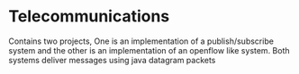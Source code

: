 # Telecommunications
Contains two projects, One is an implementation of a publish/subscribe system and the other is an implementation of an openflow like system. Both systems deliver messages using java datagram packets
